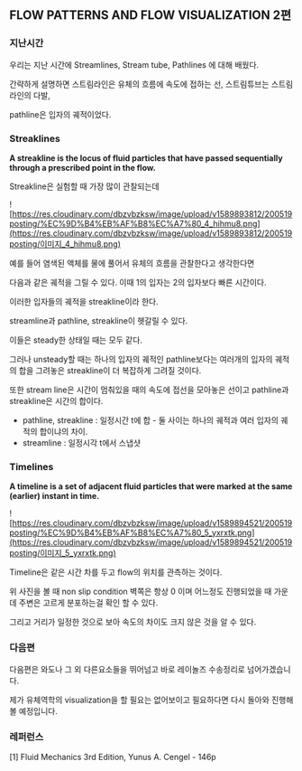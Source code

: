 ## FLOW PATTERNS AND FLOW VISUALIZATION 2편

### 지난시간

우리는 지난 시간에  Streamlines, Stream tube, Pathlines 에 대해 배웠다.

간략하게 설명하면 스트림라인은 유체의 흐름에 속도에 접하는 선, 스트림튜브는 스트림라인의 다발,

pathline은 입자의 궤적이었다.



### Streaklines

**A streakline is the locus of fluid particles that have passed sequentially**
**through a prescribed point in the flow.**

Streakline은 실험할 때 가장 많이 관찰되는데

 

![https://res.cloudinary.com/dbzvbzksw/image/upload/v1589893812/200519posting/%EC%9D%B4%EB%AF%B8%EC%A7%80_4_hihmu8.png](https://res.cloudinary.com/dbzvbzksw/image/upload/v1589893812/200519posting/이미지_4_hihmu8.png)



예를 들어 염색된 액체를 물에 풀어서 유체의 흐름을 관찰한다고 생각한다면

다음과 같은 궤적을 그릴 수 있다. 이때 1의 입자는 2의 입자보다 빠른 시간이다.

이러한 입자들의 궤적을 streakline이라 한다.

streamline과 pathline, streakline이 헷갈릴 수 있다.

이들은 steady한 상태일 때는 모두 같다.

그러나 unsteady할 때는 하나의 입자의 궤적인 pathline보다는 여러개의 입자의 궤적의 합을 그려놓은 streakline이 더 복잡하게 그려질 것이다.

또한 stream line은 시간이 멈춰있을 때의 속도에 접선을 모아놓은 선이고 pathline과 streakline은 시간의 합이다.

-   pathline, streakline : 일정시간 t에 합 - 둘 사이는 하나의 궤적과 여러 입자의 궤적의 합이냐의 차이.
- streamline : 일정시각 t에서 스냅샷



### Timelines

**A timeline is a set of adjacent fluid particles that were marked at the same**
**(earlier) instant in time.**

![https://res.cloudinary.com/dbzvbzksw/image/upload/v1589894521/200519posting/%EC%9D%B4%EB%AF%B8%EC%A7%80_5_yxrxtk.png](https://res.cloudinary.com/dbzvbzksw/image/upload/v1589894521/200519posting/이미지_5_yxrxtk.png)

Timeline은 같은 시간 차를 두고 flow의 위치를 관측하는 것이다.

위 사진을 볼 때 non slip condition 벽쪽은 항상 0 이며 어느정도 진행되었을 때 가운데 주변은 고르게 분포하는걸 확인 할 수 있다.

그리고 거리가 일정한 것으로 보아 속도의 차이도 크지 않은 것을 알 수 있다.



### 다음편

다음편은 와도나 그 외 다른요소들을 뛰어넘고 바로 레이놀즈 수송정리로 넘어가겠습니다.

제가 유체역학의 visualization을 할 필요는 없어보이고 필요하다면 다시 돌아와 진행해 볼 예정입니다.



### 레퍼런스 

[1] Fluid Mechanics 3rd Edition, Yunus A. Cengel - 146p